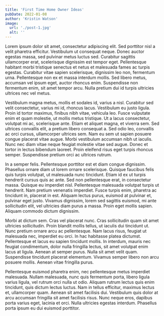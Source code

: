 ```yaml
---
title: 'First Time Home Owner Ideas'
pubDate: 2022-01-08
author: 'Kristin Watson'
image:
  url: './post-1.jpg'
  alt: ''
---
```

Lorem ipsum dolor sit amet, consectetur adipiscing elit. Sed porttitor nisl a velit pharetra efficitur. Vestibulum ut consequat neque. Donec auctor egestas massa, sed pulvinar metus luctus sed. Curabitur sagittis ullamcorper erat, scelerisque dignissim est tempor eget. Pellentesque habitant morbi tristique senectus et netus et malesuada fames ac turpis egestas. Curabitur vitae sapien scelerisque, dignissim leo non, fermentum urna. Pellentesque non ex et massa interdum mollis. Sed libero metus, accumsan vel ipsum eget, auctor rhoncus enim. Suspendisse non fermentum enim, sit amet tempor arcu. Nulla pretium dui id turpis ultricies ultrices nec vel metus.

Vestibulum magna metus, mollis et sodales id, varius a nisl. Curabitur sed velit consectetur, varius mi id, rhoncus lacus. Vestibulum eu justo ligula. Proin id tortor maximus, finibus nibh vitae, vehicula leo. Fusce vulputate enim et quam molestie, ut mollis metus tristique. Ut a lacus consectetur, volutpat mi ac, scelerisque ante. Etiam et aliquet magna, et viverra sem. Sed ultrices convallis elit, a pretium libero consequat a. Sed odio leo, convallis ac orci cursus, ullamcorper ultrices sem. Nam eu sem ut sapien posuere congue placerat vitae augue. Morbi vestibulum accumsan nibh ut iaculis. Nunc nec diam vitae neque feugiat molestie vitae sed augue. Donec et tortor in lectus bibendum laoreet. Proin eleifend risus eget turpis rhoncus semper. Suspendisse pretium orci ac ultrices rutrum.

In a semper felis. Pellentesque porttitor est et diam congue dignissim. Phasellus ornare diam ut lorem ornare scelerisque. Quisque faucibus felis quis turpis volutpat, ut malesuada nunc tincidunt. Etiam id ex ut turpis hendrerit cursus quis ac ante. Sed non pellentesque erat, in consectetur massa. Quisque eu imperdiet nisl. Pellentesque malesuada volutpat turpis ut hendrerit. Nam pretium venenatis imperdiet. Fusce turpis enim, pharetra ac tincidunt in, placerat in est. Aliquam lectus purus, euismod at pulvinar et, pulvinar eget justo. Vivamus dignissim, lorem sed sagittis euismod, mi ante sollicitudin elit, vel ultricies diam purus a massa. Proin eget mollis sapien. Aliquam commodo dictum dignissim.

Morbi at dictum sem. Cras vel placerat nunc. Cras sollicitudin quam sit amet ultricies sollicitudin. Proin blandit mollis tellus, ut iaculis dui tincidunt ut. Nunc pretium ornare arcu ac pellentesque. Nam lacus risus, feugiat ut malesuada nec, imperdiet eu orci. In hac habitasse platea dictumst. Pellentesque et lacus eu sapien tincidunt mollis. In interdum, mauris nec feugiat condimentum, dolor nulla fringilla lectus, sit amet volutpat enim lacus at ligula. Aenean at semper purus. Nulla sit amet velit quam. Suspendisse tincidunt placerat elementum. Vivamus semper libero non arcu posuere mollis. Aenean vitae fringilla purus.

Pellentesque euismod pharetra enim, nec pellentesque metus imperdiet malesuada. Nullam malesuada, nunc quis fermentum porta, libero ligula varius ligula, vel rutrum orci nulla ut odio. Aliquam rutrum lectus quis enim tincidunt, quis dictum lectus luctus. Nam in tellus efficitur, maximus lectus et, ullamcorper quam. Aenean sit amet facilisis dui. Vestibulum quis dolor at arcu accumsan fringilla sit amet facilisis risus. Nunc neque eros, dapibus porta varius eget, lacinia et orci. Nulla ultricies egestas interdum. Phasellus porta ipsum eu dui euismod porttitor.